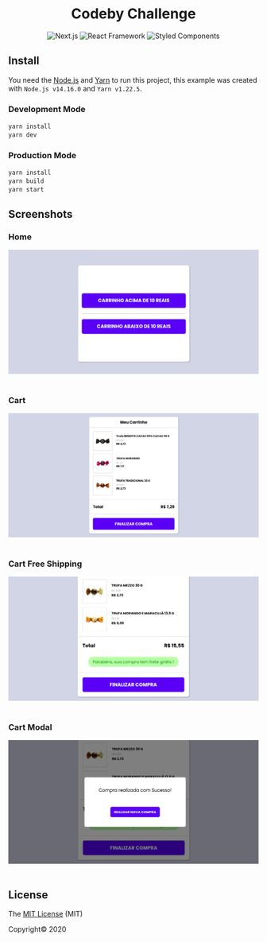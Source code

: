 <h1 align="center">Codeby Challenge</h1>
<div align="center">

![Next.js](https://img.shields.io/static/v1?label=Next.js&message=framework&color=000000&style=for-the-badge&logo=Next.js)
![React Framework](https://img.shields.io/static/v1?label=react&message=framework&color=61DAFB&style=for-the-badge&logo=REACT)
![Styled Components](https://img.shields.io/static/v1?label=styled-component&message=Framework&color=DB7093&style=for-the-badge&logo=styled-components)
</div>


## Install

You need the [Node.js](https://nodejs.org/en/download/) and [Yarn](https://classic.yarnpkg.com/en/docs/install/) to run this project, this example was created with `Node.js v14.16.0` and `Yarn v1.22.5`.

### Development Mode

```bash
yarn install
yarn dev
```

### Production Mode

```bash
yarn install
yarn build
yarn start
```

## Screenshots

### Home
<div align="center">
  <img src="screenshots/home.png" />
  <br /> <br />
</div>

### Cart
<div align="center">
  <img src="screenshots/cart-1.png" />
    <br /> <br />
</div>

### Cart Free Shipping
<div align="center">
   <img src="screenshots/cart-2.png" />
     <br /> <br />
</div>

### Cart Modal
<div align="center">
   <img src="screenshots/cart-modal.png" />
     <br /> <br />
</div>

## License

The [MIT License]() (MIT)

Copyright© 2020
